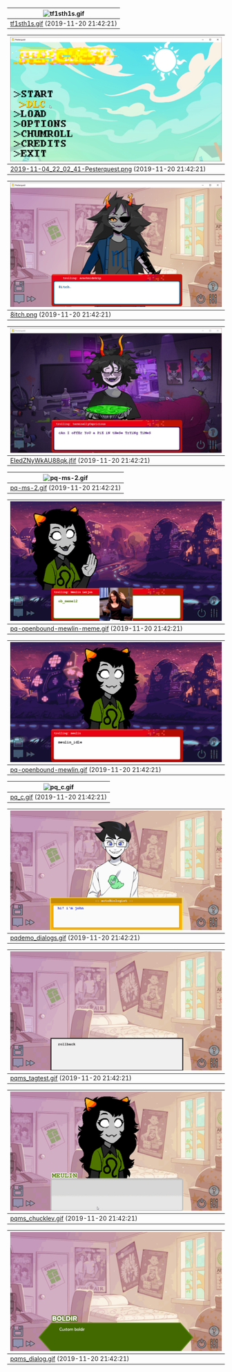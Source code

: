 | ![tf1sth1s.gif](tf1sth1s.gif)             |
| ------------------------------- |
| [tf1sth1s.gif](tf1sth1s.gif) (2019-11-20 21:42:21) |

| ![2019-11-04_22_02_41-Pesterquest.png](2019-11-04_22_02_41-Pesterquest.png)             |
| ------------------------------- |
| [2019-11-04_22_02_41-Pesterquest.png](2019-11-04_22_02_41-Pesterquest.png) (2019-11-20 21:42:21) |

| ![8itch.png](8itch.png)             |
| ------------------------------- |
| [8itch.png](8itch.png) (2019-11-20 21:42:21) |

| ![EIedZNyWkAU88qk.jfif](EIedZNyWkAU88qk.jfif)             |
| ------------------------------- |
| [EIedZNyWkAU88qk.jfif](EIedZNyWkAU88qk.jfif) (2019-11-20 21:42:21) |

| ![pq-ms-2.gif](pq-ms-2.gif)             |
| ------------------------------- |
| [pq-ms-2.gif](pq-ms-2.gif) (2019-11-20 21:42:21) |

| ![pq-openbound-mewlin-meme.gif](pq-openbound-mewlin-meme.gif)             |
| ------------------------------- |
| [pq-openbound-mewlin-meme.gif](pq-openbound-mewlin-meme.gif) (2019-11-20 21:42:21) |

| ![pq-openbound-mewlin.gif](pq-openbound-mewlin.gif)             |
| ------------------------------- |
| [pq-openbound-mewlin.gif](pq-openbound-mewlin.gif) (2019-11-20 21:42:21) |

| ![pq_c.gif](pq_c.gif)             |
| ------------------------------- |
| [pq_c.gif](pq_c.gif) (2019-11-20 21:42:21) |

| ![pqdemo_dialogs.gif](pqdemo_dialogs.gif)             |
| ------------------------------- |
| [pqdemo_dialogs.gif](pqdemo_dialogs.gif) (2019-11-20 21:42:21) |

| ![pqms_tagtest.gif](pqms_tagtest.gif)             |
| ------------------------------- |
| [pqms_tagtest.gif](pqms_tagtest.gif) (2019-11-20 21:42:21) |

| ![pqms_chucklev.gif](pqms_chucklev.gif)             |
| ------------------------------- |
| [pqms_chucklev.gif](pqms_chucklev.gif) (2019-11-20 21:42:21) |

| ![pqms_dialog.gif](pqms_dialog.gif)             |
| ------------------------------- |
| [pqms_dialog.gif](pqms_dialog.gif) (2019-11-20 21:42:21) |


